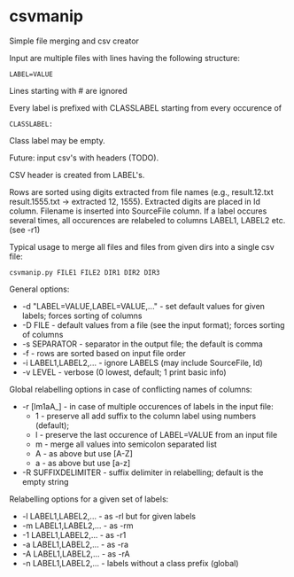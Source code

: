 # csvmanip
Simple file merging and csv creator

Input are multiple files with lines having the following structure:
```
LABEL=VALUE
```
Lines starting with # are ignored

Every label is prefixed with CLASSLABEL starting from every occurence of 
```
CLASSLABEL:
```
Class label may be empty.

Future: input csv's with headers (TODO).

CSV header is created from LABEL's.

Rows are sorted using digits extracted from file names (e.g., result.12.txt result.1555.txt -> extracted 12, 1555).
Extracted digits are placed in Id column.
Filename is inserted into SourceFile column.
If a label occures several times, all occurences are relabeled to columns LABEL1, LABEL2 etc. (see -r1)

Typical usage to merge all files and files from given dirs into a single csv file:
```
csvmanip.py FILE1 FILE2 DIR1 DIR2 DIR3
```

General options:
* -d "LABEL=VALUE,LABEL=VALUE,..." - set default values for given labels; forces sorting of columns
* -D FILE - default values from a file (see the input format); forces sorting of columns
* -s SEPARATOR - separator in the output file; the default is comma
* -f - rows are sorted based on input file order
* -i LABEL1,LABEL2,... - ignore LABELS (may include SourceFile, Id)
* -v LEVEL - verbose (0 lowest, default; 1 print basic info)

Global relabelling options in case of conflicting names of columns:
* -r [lm1aA_] - in case of multiple occurences of labels in the input file:
  *  1 - preserve all add suffix to the column label using numbers (default);
  *  l - preserve the last occurence of LABEL=VALUE from an input file
  *  m - merge all values into semicolon separated list 
  *  A - as above but use [A-Z]
  *  a - as above but use [a-z]  
* -R SUFFIXDELIMITER - suffix delimiter in relabelling; default is the empty string
  
Relabelling options for a given set of labels:
* -l LABEL1,LABEL2,... - as -rl but for given labels
* -m LABEL1,LABEL2,... - as -rm
* -1 LABEL1,LABEL2,... - as -r1
* -a LABEL1,LABEL2,... - as -ra
* -A LABEL1,LABEL2,... - as -rA
* -n LABEL1,LABEL2,... - labels without a class prefix (global)




